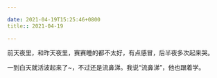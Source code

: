 ```yaml
---

date: 2021-04-19T15:25:46+0800
title:: 2021-04-19

---
```


前天夜里，和昨天夜里，赛赛睡的都不太好，有点感冒，后半夜多次起来哭。

一到白天就活波起来了~，不过还是流鼻涕。我说“流鼻涕”，他也跟着学。
